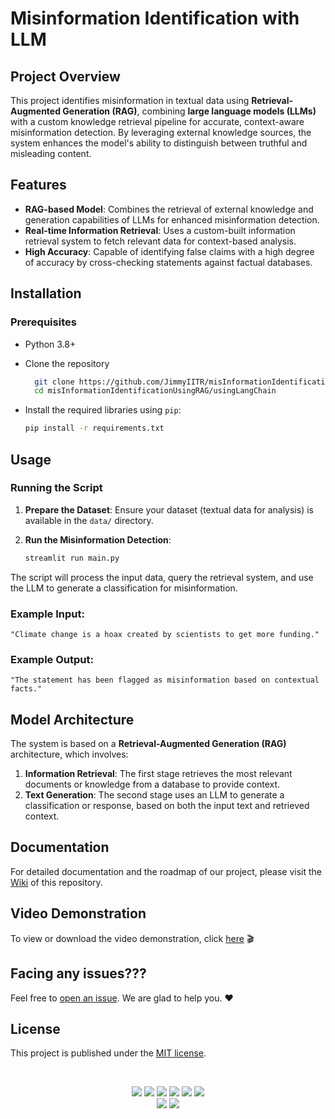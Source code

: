 # Misinformation Identification with LLM

## Project Overview  
This project identifies misinformation in textual data using **Retrieval-Augmented Generation (RAG)**, combining **large language models (LLMs)** with a custom knowledge retrieval pipeline for accurate, context-aware misinformation detection. By leveraging external knowledge sources, the system enhances the model's ability to distinguish between truthful and misleading content.

## Features
- **RAG-based Model**: Combines the retrieval of external knowledge and generation capabilities of LLMs for enhanced misinformation detection.
- **Real-time Information Retrieval**: Uses a custom-built information retrieval system to fetch relevant data for context-based analysis.
- **High Accuracy**: Capable of identifying false claims with a high degree of accuracy by cross-checking statements against factual databases.

## Installation

### Prerequisites
- Python 3.8+
- Clone the repository

  ```bash
    git clone https://github.com/JimmyIITR/misInformationIdentificationUsingRAG.git
    cd misInformationIdentificationUsingRAG/usingLangChain
  ```
- Install the required libraries using `pip`:

    ```bash
    pip install -r requirements.txt
    ```

## Usage

### Running the Script

1. **Prepare the Dataset**: Ensure your dataset (textual data for analysis) is available in the `data/` directory.
2. **Run the Misinformation Detection**:

    ```bash
    streamlit run main.py
    ```

The script will process the input data, query the retrieval system, and use the LLM to generate a classification for misinformation.

### Example Input:

    "Climate change is a hoax created by scientists to get more funding."

### Example Output:

    "The statement has been flagged as misinformation based on contextual facts."

## Model Architecture

The system is based on a **Retrieval-Augmented Generation (RAG)** architecture, which involves:
1. **Information Retrieval**: The first stage retrieves the most relevant documents or knowledge from a database to provide context.
2. **Text Generation**: The second stage uses an LLM to generate a classification or response, based on both the input text and retrieved context.

## Documentation
For detailed documentation and the roadmap of our project, please visit the [Wiki](https://github.com/Jimmy5467/misInformationIdentificationUsingRAG/wiki) of this repository.

## Video Demonstration
To view or download the video demonstration, click [here](https://youtu.be/cyU6hU3wJ-I?si=GZHckl_LKUp9t2MT) :clapper:

## Facing any issues???
Feel free to [open an issue](https://github.com/Jimmy5467/misInformationIdentificationUsingRAG/issues/new?assignees=&labels=Query&title=Query). We are glad to help you. ❤️

## License
This project is published under the [MIT license](https://github.com/Jimmy5467/misInformationIdentificationUsingRAG/blob/main/LICENSE).

<br>

<div align="center">
  
<a href="https://github.com/Jimmy5467/misInformationIdentificationUsingRAG/stargazers"><img src="https://img.shields.io/github/stars/Jimmy5467/misInformationIdentificationUsingRAG?style=flat"/></a>
<a href="https://github.com/Jimmy5467/misInformationIdentificationUsingRAG/network/members"><img src="https://img.shields.io/github/forks/Jimmy5467/misInformationIdentificationUsingRAG?style=flat"/></a>
<a href="https://github.com/Jimmy5467/misInformationIdentificationUsingRAG/pulls"><img src="https://img.shields.io/github/issues-pr/Jimmy5467/misInformationIdentificationUsingRAG?style=flat?color=yellow"/></a>
<a href="https://github.com/Jimmy5467/misInformationIdentificationUsingRAG/issues"><img src="https://img.shields.io/github/issues/Jimmy5467/misInformationIdentificationUsingRAG?style=flat"/></a>
<a href="https://github.com/Jimmy5467/misInformationIdentificationUsingRAG/graphs/contributors"><img src="https://img.shields.io/github/contributors/Jimmy5467/misInformationIdentificationUsingRAG?color=orange"/></a>
<a href="https://github.com/Jimmy5467/misInformationIdentificationUsingRAG/blob/main/LICENSE"><img src="https://img.shields.io/github/license/Jimmy5467/misInformationIdentificationUsingRAG?color=1abc9c"/></a>
<br>
![](https://img.shields.io/badge/Star-If_Liked-%23FF0000.svg?&style=flat&logoColor=white&color=white)
![](https://img.shields.io/badge/Fork-If_you_found_interesting-%23FF0000.svg?&style=flat&logoColor=white&color=white)<br>
</div>
